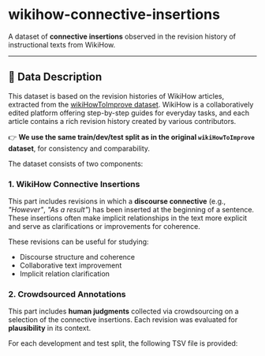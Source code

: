# wikihow-connective-insertions

A dataset of **connective insertions** observed in the revision history of instructional texts from WikiHow.

---

## 📄 Data Description

This dataset is based on the revision histories of WikiHow articles, extracted from the [wikiHowToImprove dataset](https://github.com/irshadbhat/wikiHowToImprove). WikiHow is a collaboratively edited platform offering step-by-step guides for everyday tasks, and each article contains a rich revision history created by various contributors.

👉 **We use the same train/dev/test split as in the original `wikiHowToImprove` dataset**, for consistency and comparability.

The dataset consists of two components:

### 1. WikiHow Connective Insertions

This part includes revisions in which a **discourse connective** (e.g., *"However"*, *"As a result"*) has been inserted at the beginning of a sentence. These insertions often make implicit relationships in the text more explicit and serve as clarifications or improvements for coherence.

These revisions can be useful for studying:
- Discourse structure and coherence
- Collaborative text improvement
- Implicit relation clarification

### 2. Crowdsourced Annotations

This part includes **human judgments** collected via crowdsourcing on a selection of the connective insertions. Each revision was evaluated for **plausibility** in its context.

For each development and test split, the following TSV file is provided:

